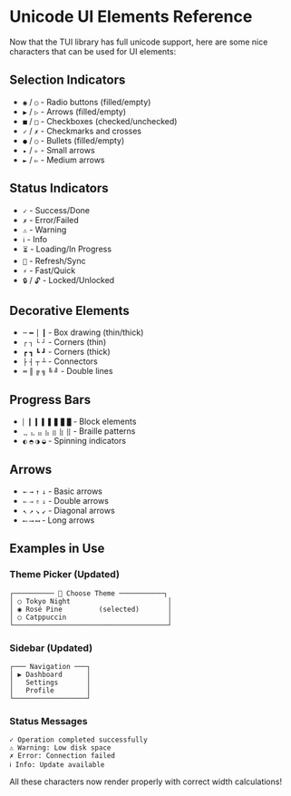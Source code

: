# Unicode UI Elements Reference

Now that the TUI library has full unicode support, here are some nice characters that can be used for UI elements:

## Selection Indicators
- `◉` / `○` - Radio buttons (filled/empty)
- `▶` / `▷` - Arrows (filled/empty)
- `■` / `□` - Checkboxes (checked/unchecked)
- `✓` / `✗` - Checkmarks and crosses
- `●` / `○` - Bullets (filled/empty)
- `▸` / `▹` - Small arrows
- `►` / `▻` - Medium arrows

## Status Indicators
- `✓` - Success/Done
- `✗` - Error/Failed  
- `⚠` - Warning
- `ℹ` - Info
- `⏳` - Loading/In Progress
- `🔄` - Refresh/Sync
- `⚡` - Fast/Quick
- `🔒` / `🔓` - Locked/Unlocked

## Decorative Elements
- `─` `━` `│` `┃` - Box drawing (thin/thick)
- `┌` `┐` `└` `┘` - Corners (thin)
- `┏` `┓` `┗` `┛` - Corners (thick)
- `├` `┤` `┬` `┴` - Connectors
- `═` `║` `╔` `╗` `╚` `╝` - Double lines

## Progress Bars
- `▏` `▎` `▍` `▌` `▋` `▊` `▉` `█` - Block elements
- `⣀` `⣄` `⣤` `⣦` `⣶` `⣷` `⣿` - Braille patterns
- `◐` `◓` `◑` `◒` - Spinning indicators

## Arrows
- `←` `→` `↑` `↓` - Basic arrows
- `⇐` `⇒` `⇑` `⇓` - Double arrows
- `↖` `↗` `↘` `↙` - Diagonal arrows
- `⟵` `⟶` `⟷` - Long arrows

## Examples in Use

### Theme Picker (Updated)
```
┌────────── 🎨 Choose Theme ───────────┐
│ ○ Tokyo Night                        │
│ ◉ Rosé Pine         (selected)       │
│ ○ Catppuccin                         │
└──────────────────────────────────────┘
```

### Sidebar (Updated)
```
┌─── Navigation ───┐
│ ▶ Dashboard      │
│   Settings       │
│   Profile        │
└──────────────────┘
```

### Status Messages
```
✓ Operation completed successfully
⚠ Warning: Low disk space
✗ Error: Connection failed
ℹ Info: Update available
```

All these characters now render properly with correct width calculations!